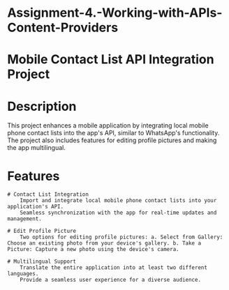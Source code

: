 # Assignment-4.-Working-with-APIs-Content-Providers
# Mobile Contact List API Integration Project
# Description

This project enhances a mobile application by integrating local mobile phone contact lists into the app's API, similar to WhatsApp's functionality. The project also includes features for editing profile pictures and making the app multilingual.
# Features

    # Contact List Integration
        Import and integrate local mobile phone contact lists into your application's API.
        Seamless synchronization with the app for real-time updates and management.

    # Edit Profile Picture
        Two options for editing profile pictures: a. Select from Gallery: Choose an existing photo from your device's gallery. b. Take a Picture: Capture a new photo using the device's camera.

    # Multilingual Support
        Translate the entire application into at least two different languages.
        Provide a seamless user experience for a diverse audience.
